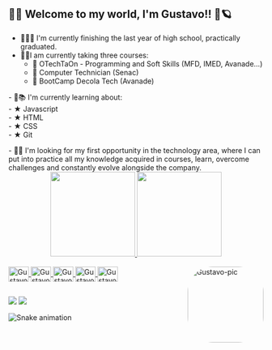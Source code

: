 ## 🌌🌠 Welcome to my world, I'm Gustavo!! 🚀🪐 

- 👨‍🎓🥳 I'm currently finishing the last year of high school, practically graduated.
- 🤩🚩I am currently taking three courses: <br>
    - 🚀 OTechTaOn - Programming and Soft Skills (MFD, IMED, Avanade...) <br>
    - 🚀 Computer Technician (Senac) <br>
    - 🚀 BootCamp Decola Tech (Avanade)
<p> - 🔎📚 I'm currently learning about: <br>
    - ★ Javascript <br>
    - ★ HTML <br>
    - ★ CSS <br>
    - ★ Git </p>
- 👀💼 I'm looking for my first opportunity in the technology area, where I can put into practice all my knowledge acquired in courses, learn, overcome challenges and constantly evolve alongside the company.

<div align="center">
  <a href="https://github.com/GustavoVenancioC">
  <img height="167em" src="https://github-readme-stats.vercel.app/api?username=GustavoVenancioC&show_icons=true&theme=graywhite&include_all_commits=true&count_private=true"/>
  <img height="167em" src="https://github-readme-stats.vercel.app/api/top-langs/?username=GustavoVenancioC&layout=compact&langs_count=7&theme=graywhite"/>
</div>
<div style="display: inline_block"><br>
  <img align="center" alt="Gustavo-Js" height="30" width="40" src="https://cdn.jsdelivr.net/gh/devicons/devicon/icons/javascript/javascript-original.svg">
  <img align="center" alt="Gustavo-HTML" height="30" width="40" src="https://cdn.jsdelivr.net/gh/devicons/devicon/icons/html5/html5-original.svg">
  <img align="center" alt="Gustavo-CSS" height="30" width="40" src="https://cdn.jsdelivr.net/gh/devicons/devicon/icons/css3/css3-original.svg">
  <img align="center" alt="Gustavo-GIT" height="30" width="40" src="https://cdn.jsdelivr.net/gh/devicons/devicon/icons/git/git-original.svg">
  <img align="center" alt="Gustavo-GitHub" height="30" width="40" src="https://cdn.jsdelivr.net/gh/devicons/devicon/icons/github/github-original.svg">
  <img align="right" alt="Gustavo-pic" height="150" style="border-radius:50px;" src="https://cdn.discordapp.com/attachments/889719796080467979/914378716719747152/bugs-bunny2-twilightwap.com.gif">
</div>
  
##
 
<div> 
  <a href="https://www.linkedin.com/in/gustavo-venâncio-de-carvalho/" target="_blank"><img src="https://img.shields.io/badge/-LinkedIn-%230077B5?style=for-the-badge&logo=linkedin&logoColor=white" target="_blank"></a> 
  <a href = "mailto:gustavo.venancioc7@gmail.com"><img src="https://img.shields.io/badge/-Gmail-%23333?style=for-the-badge&logo=gmail&logoColor=white" target="_blank"></a>
 
  ![Snake animation](https://github.com/GustavoVenancioC/GustavoVenancioC/blob/output/github-contribution-grid-snake.svg)
 
</div>
